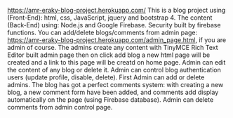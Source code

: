 https://amr-eraky-blog-project.herokuapp.com/
This is a blog project using (Front-End): html, css, JavaScript, jquery and bootstrap 4.
The content (Back-End) using: Node.js and Google Firebase.
Security built by firebase functions.
You can add/delete blogs/comments from admin page: https://amr-eraky-blog-project.herokuapp.com/admin_page.html, if you are admin of course.
The admins create any content with TinyMCE Rich Text Editor built admin page then on click add blog a new html page will be created and a link to this page will be creatd on home page.
Admin can edit the content of any blog or delete it.
Admin can control blog authentication users (update profile, disable, delete).
First Admin can add or delete admins.
The blog has got a perfect comments system: with creating a new blog, a new comment form have been added, and comments add display automatically on the page (using Firebase database).
Admin can delete comments from admin control page.